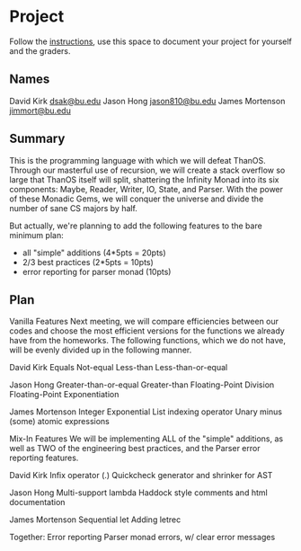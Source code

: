 # Project

Follow the [instructions](INSTRUCTIONS.md), use this space to document your project for yourself and the graders.

## Names
David Kirk dsak@bu.edu
Jason Hong jason810@bu.edu
James Mortenson jimmort@bu.edu

## Summary
This is the programming language with which we will defeat ThanOS. Through our masterful use of recursion, we will create a stack overflow so large that ThanOS itself will split, shattering the Infinity Monad into its six components: Maybe, Reader, Writer, IO, State, and Parser. With the power of these Monadic Gems, we will conquer the universe and divide the number of sane CS majors by half.

But actually, we're planning to add the following features to the bare minimum plan:
- all "simple" additions (4*5pts = 20pts)
- 2/3 best practices (2*5pts = 10pts)
- error reporting for parser monad (10pts)

## Plan
Vanilla Features
Next meeting, we will compare efficiencies between our codes and choose the most efficient versions for the functions we already have from the homeworks. The following functions, which we do not have, will be evenly divided up in the following manner.

David Kirk
Equals
Not-equal
Less-than
Less-than-or-equal

Jason Hong
Greater-than-or-equal
Greater-than
Floating-Point Division
Floating-Point Exponentiation

James Mortenson
Integer Exponential
List indexing operator
Unary minus
(some) atomic expressions

Mix-In Features
We will be implementing ALL of the "simple" additions, as well as TWO of the engineering best practices, and the Parser error reporting features.

David Kirk
Infix operator (.)
Quickcheck generator and shrinker for AST

Jason Hong
Multi-support lambda
Haddock style comments and html documentation

James Mortenson
Sequential let
Adding letrec

Together: Error reporting Parser monad errors, w/ clear error messages


